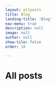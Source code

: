 ```yaml
---
layout: allposts
title: Blog
landing-title: 'Blog'
nav-menu: true
description: null
image: null
author: null
show-tile: false
order: 10

---
```


<h1>All posts</h1>
